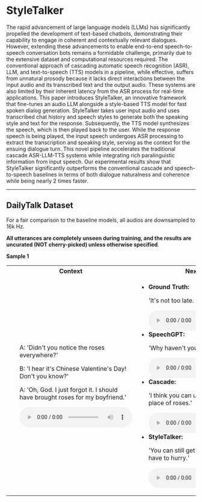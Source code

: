# StyleTalker

The rapid advancement of large language models (LLMs) has significantly propelled the development of text-based chatbots, demonstrating their capability to engage in coherent and contextually relevant dialogues. However, extending these advancements to enable end-to-end speech-to-speech conversation bots remains a formidable challenge, primarily due to the extensive dataset and computational resources required. The conventional approach of cascading automatic speech recognition (ASR), LLM, and text-to-speech (TTS) models in a pipeline, while effective, suffers from unnatural prosody because it lacks direct interactions between the input audio and its transcribed text and the output audio. These systems are also limited by their inherent latency from the ASR process for real-time applications. This paper introduces StyleTalker, an innovative framework that fine-tunes an audio LLM alongside a style-based TTS model for fast spoken dialog generation. StyleTalker takes user input audio and uses transcribed chat history and speech styles to generate both the speaking style and text for the response. Subsequently, the TTS model synthesizes the speech, which is then played back to the user. While the response speech is being played, the input speech undergoes ASR processing to extract the transcription and speaking style, serving as the context for the ensuing dialogue turn. This novel pipeline accelerates the traditional cascade ASR-LLM-TTS systems while integrating rich paralinguistic information from input speech. Our experimental results show that StyleTalker significantly outperforms the conventional cascade and speech-to-speech baselines in terms of both dialogue naturalness and coherence while being nearly 2 times faster.

---

## DailyTalk Dataset

For a fair comparison to the baseline models, all audios are downsampled to 16k Hz. 

**All utterances are completely unseen during training, and the results are uncurated (NOT cherry-picked) unless otherwise specified**.


**Sample 1**


<table>
  <tbody><tr>
    <th>Context</th>
    <th>Next Turn</th>
  </tr>
  <tr>
    <td>
      <ul>
        <p>A: 'Didn't you notice the roses everywhere?'</p>
<p>B: 'I hear it's Chinese Valentine's Day! Don't you know?'</p>
<p>A: 'Oh, God. I just forgot it. I should have brought roses for my boyfriend.'</p>
          <audio controls="">
            <source src="">
              Your browser does not support the audio element.
          </audio>
      </ul>
    </td>
    <td>
      <ul>
        <li><b>Ground Truth: </b></li>
		<p>'It's not too late. Go to buy some now.'</p>
          <audio controls="">
            <source src="" type="audio/wav">
              Your browser does not support the audio element.
          </audio>
        <li><b>SpeechGPT: </b></li>
		<p>'Why haven't you had it? '</p>
          <audio controls="">
            <source src="" type="audio/wav">
              Your browser does not support the audio element.
          </audio>
        <li><b>Cascade: </b></li>
		<p>'I think you can use any flowers in place of roses.'</p>
          <audio controls="">
            <source src="" type="audio/wav">
              Your browser does not support the audio element.
          </audio>
        <li><b>StyleTalker: </b></li>
		<p>'You can still get them today. But you have to hurry.'</p>
          <audio controls="">
            <source src="" type="audio/wav">
              Your browser does not support the audio element.
          </audio>
      </ul>
    </td>
  </tr>
</tbody></table>


